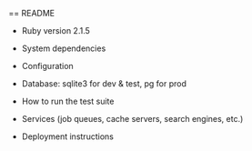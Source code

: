 == README

* Ruby version 2.1.5

* System dependencies

* Configuration

* Database: sqlite3 for dev & test, pg for prod

* How to run the test suite

* Services (job queues, cache servers, search engines, etc.)

* Deployment instructions
